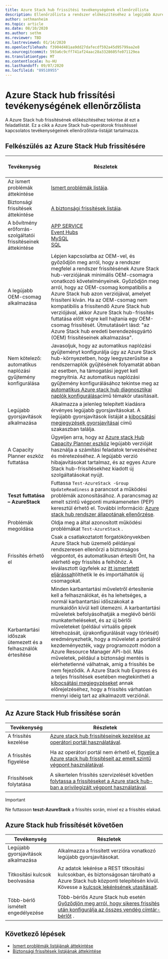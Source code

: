 ```yaml
---
title: Azure Stack hub frissítési tevékenységének ellenőrzőlista
description: Ellenőrzőlista a rendszer előkészítéséhez a legújabb Azure Stack hub-frissítéshez.
author: sethmanheim
ms.topic: article
ms.date: 08/10/2020
ms.author: sethm
ms.reviewer: TBD
ms.lastreviewed: 01/14/2020
ms.openlocfilehash: f3904d481aa9dd27dafecdf592a45d95799aa2e8
ms.sourcegitcommit: 593a6c9cff741af24aac28a3328605fe071129ea
ms.translationtype: MT
ms.contentlocale: hu-HU
ms.lasthandoff: 09/07/2020
ms.locfileid: "89510955"
---
```

# <a name="azure-stack-hub-update-activity-checklist"></a>Azure Stack hub frissítési tevékenységének ellenőrzőlista

A Azure Stack hub frissítésének előkészítéséhez tekintse át ezt a feladatlistát. Ez a cikk a Azure Stack hub-operátorok frissítéssel kapcsolatos tevékenységeinek ellenőrzőlista-listáját tartalmazza.

## <a name="prepare-for-azure-stack-hub-update"></a>Felkészülés az Azure Stack Hub frissítésére

| &nbsp;&nbsp; &nbsp; &nbsp; &nbsp; &nbsp; &nbsp; &nbsp; &nbsp; &nbsp; &nbsp; &nbsp; Tevékenység &nbsp; &nbsp; &nbsp; &nbsp; &nbsp; &nbsp; &nbsp; &nbsp; &nbsp;&nbsp;                   | Részletek                                                   |
|------------------------------|-----------------------------------------------------------|
| Az ismert problémák áttekintése     | [Ismert problémák listája](known-issues.md).                |
| Biztonsági frissítések áttekintése | [A biztonsági frissítések listája](release-notes-security-updates.md).      |
| A bővítmény erőforrás-szolgáltatói frissítéseinek áttekintése | [APP SERVICE](azure-stack-app-service-update.md)<br>[Event Hubs](resource-provider-apply-updates.md)<br> [MySQL](azure-stack-mysql-resource-provider-update.md)<br>[SQL](azure-stack-sql-resource-provider-update.md)<br>  |
| A legújabb OEM-csomag alkalmazása | Lépjen kapcsolatba az OEM-vel, és győződjön meg arról, hogy a rendszer megfelel a rendszer frissítésének Azure Stack hub-verziójának minimális OEM-csomagra vonatkozó követelményeinek. Győződjön meg arról, hogy az OEM-csomag kompatibilis a Azure Stack hub azon verziójával, amelyet frissíteni kíván. Ha az OEM-csomag nem kompatibilis a frissítendő Azure Stack hub verziójával, akkor Azure Stack hub-frissítés futtatása előtt végre kell hajtania egy OEM-csomag frissítését. Útmutatásért lásd: "az Azure Stack hub eredeti berendezésgyártó (OEM) frissítéseinek alkalmazása". |
| Nem kötelező: automatikus naplózási gyűjtemény konfigurálása | Javasoljuk, hogy az automatikus naplózási gyűjteményt konfigurálja úgy az Azure Stack hub-környezetben, hogy leegyszerűsítse a rendszernaplók gyűjtésének folyamatát abban az esetben, ha támogatási jegyet kell megnyitnia. Az automatikus naplózási gyűjtemény konfigurálásához tekintse meg az [automatikus Azure stack hub diagnosztikai naplók konfigurálása](./azure-stack-configure-automatic-diagnostic-log-collection.md?view=azs-2002)című témakör utasításait. |
| Legújabb gyorsjavítások alkalmazása | Alkalmazza a jelenleg telepített kiadásra érvényes legújabb gyorsjavításokat. A legújabb gyorsjavítások listáját a [kibocsátási megjegyzések gyorsjavításai](release-notes.md) című szakaszban találja. |
| A Capacity Planner eszköz futtatása | Ügyeljen arra, hogy az [Azure stack Hub Capacity Planner eszköz](azure-stack-capacity-planning-overview.md) legújabb verzióját használja a számítási feladatok tervezéséhez és méretezéséhez. A legújabb verzió hibajavításokat tartalmaz, és az egyes Azure Stack hub-frissítésekhez kiadott új szolgáltatásokat nyújt. |
| **Teszt futtatása – AzureStack** | Futtassa `Test-AzureStack -Group UpdateReadiness` a parancsot a működési problémák azonosításához. A parancsmag az emelt szintű végponti munkameneten (PEP) keresztül érhető el. További információ: [Azure stack hub rendszer állapotának ellenőrzése](azure-stack-diagnostic-test.md). |
| Problémák megoldása | Oldja meg a által azonosított működési problémákat `Test-AzureStack` . |
| Frissítés érhető el | Csak a csatlakoztatott forgatókönyvekben Azure Stack hub üzemelő példányai rendszeresen ellenőrzi a biztonságos végpontot, és automatikusan értesíti Önt, ha elérhető egy frissítés a felhőhöz. A leválasztott ügyfelek az [itt ismertetett eljárással](azure-stack-apply-updates.md)tölthetik le és importálhatók új csomagokat. |
| Karbantartási időszak ütemezett és a felhasználók értesítése | Minden karbantartási műveletről értesítenie kell a felhasználókat, és ha lehetséges, a normál karbantartási időszakokat a munkaidőn kívül kell ütemezni. A karbantartási műveletek befolyásolhatják a meglévő bérlői munkaterheléseket, és az új bérlői műveleteket (például virtuális gépek létrehozását, újrakonfigurálását vagy törlését) eredményezhetik, hogy a műveletet a portálról kezdeményezték, vagy programozott módon a Azure Resource Manager API-ból. Más műveletek, például a biztonsági mentés is elérhetetlenné válhatnak, amíg a frissítés be nem fejeződik. A Azure Stack hub Express és a teljes frissítések esetében megtekintheti a [kibocsátási megjegyzéseket](release-notes.md) annak előrejelzéséhez, hogy a frissítés várhatóan mennyi ideig tart az alkalmazott verziónál. |

## <a name="during-azure-stack-hub-update"></a>Az Azure Stack Hub frissítése során

| Tevékenység | Részletek |
|--------------------|------------------------------------------------------------------------------------------------------|
| A frissítés kezelése |[Azure stack hub frissítéseinek kezelése az operátori portál használatával](azure-stack-updates.md). |
|  |  |
| A frissítés figyelése | Ha az operátori portál nem érhető el, [figyelje a Azure stack hub frissítéseit az emelt szintű végpont használatával](azure-stack-monitor-update.md). |
|  |  |
| Frissítések folytatása | A sikertelen frissítés szervizelését követően [folytassa a frissítéseket a Azure stack hub-ban a privilegizált végpont használatával](azure-stack-monitor-update.md). |

> [!IMPORTANT]  
> Ne futtasson **teszt-AzureStack** a frissítés során, mivel ez a frissítés elakad.

## <a name="after-azure-stack-hub-update"></a>Azure Stack hub frissítését követően

| Tevékenység | Részletek |
|--------------------------|----------------------------------------------------------------------------------------------------------------------------------------------------------------|
| Legújabb gyorsjavítások alkalmazása | Alkalmazza a frissített verzióra vonatkozó legújabb gyorsjavításokat. |
| Titkosítási kulcsok beolvasása | Az adatok lekérése a REST titkosítási kulcsokban, és biztonságosan tárolható a Azure Stack hub központi telepítésén kívül. Kövesse a [kulcsok lekérésének utasításait](azure-stack-security-bitlocker.md). |
|  |  |
| Több-bérlő ismételt engedélyezése | Több-bérlős Azure Stack hub esetén [Győződjön meg arról, hogy sikeres frissítés után konfigurálja az összes vendég címtár-bérlőt](azure-stack-enable-multitenancy.md#configure-guest-directory) . |

## <a name="next-steps"></a>Következő lépések

- [Ismert problémák listájának áttekintése](known-issues.md)
- [Biztonsági frissítések listájának áttekintése](release-notes-security-updates.md)

